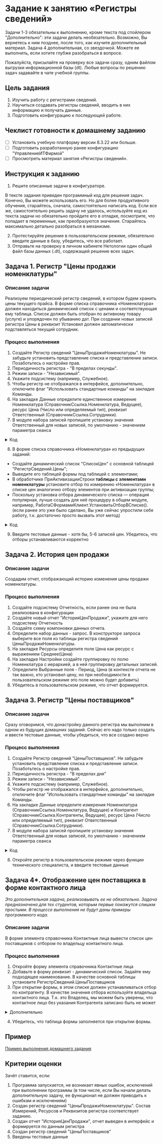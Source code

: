 # Задание к занятию «Регистры сведений»

Задачи 1-3 обязательны к выполнению, кроме текста под спойлером "Дополнительно": эти задачи делать необязательно. Возможно, Вы вернетесь к ним позднее, после того, как изучите дополнительный материал. Задача 4 дополнительная, со звездочкой. Можете ее выполнить, если хотите глубже разобраться в вопросе. 

Пожалуйста, присылайте на проверку все задачи сразу, одним файлом выгрузки информационной базы (dt).
Любые вопросы по решению задач задавайте в чате учебной группы.

## Цель задания

1. Изучить работу с регистрами сведений.
2. Научиться создавать регистры сведений, вводить в них информацию и получать данные.
3. Подготовить конфигурацию к последующей работе.

## Чеклист готовности к домашнему заданию

- [ ] Установить учебную платформу версии 8.3.22 или больше.
- [ ] Подготовить разработанную ранее конфигурацию "УправлениеИТФирмой"
- [ ] Просмотреть материал занятия «Регистры сведений».

## Инструкция к заданию

1. Решите описанные задачи в конфигураторе.

В тексте задания приведен программный код для решения задач. Конечно, Вы можете использовать его. Но для более продуктивного обучения, старайтесь, сначала, самостоятельно написать код. Если все же, самостоятельно решить задачу не удалось, используйте код из текста задачи но обязательно пройдите его в отладке, посмотрите, что попадает в переменные, как преобразуются значения. Старайтесь максимально детально разобраться в механизме.

2. Протестируйте решение в пользовательском режиме, обязательно введите данные в базу, убедитесь, что все работает.
3. Отправьте на проверку в личном кабинете Нетологии один общий файл базы данных (.dt), содержащей решение всех задач.

## Задача 1. Регистр "Цены продажи номенклатуры"

### Описание задачи

Реализуем периодический регистр сведений, в котором будем хранить цены текущего прайса.
В форме списка справочника «Номенклатура» должен находиться динамический список с ценами и соответствующая ему таблица. Список должен быть отобран по активному товару (услуге) и упорядочен по убыванию дат. При создании новых записей регистра Цены в реквизит Установил должен автоматически подставляться текущий сотрудник.

### Процесс выполнения

1. Создайте Регистр сведений "ЦеныПродажиНоменклатуры". Не забудьте установить представление списка и представление записи. Позаботьтесь о настройке прав.
2. Периодичность регистра - "В пределах секунды".
3. Режим записи - "Независимый".
4. Укажите подсистему (например, Служебное).
5. Чтобы регистр не отображался в интерфейсе, дополнительно, отключите флаг "Использовать стандартные команды" на закладке Команды.
6. На закладке Данные определите единственное измерение Номенклатура (СправочникСсылка.Номенклатура, Ведущее), ресурс Цена (Число или определяемый тип), реквизит Ответственный (СправочникСсылка.Сотрудники).
7. В модуле набора записей пропишите установку значения Ответственный для новых записей, по умолчанию - значением параметра сеанса

<details>
  <summary>Код</summary>
  
```bsl
Процедура ОбработкаЗаполнения(ДанныеЗаполнения, СтандартнаяОбработка)

	ТекущийСотрудник = ПараметрыСеанса.ТекущийСотрудник;

	Для Каждого Запись Из ЭтотОбъект Цикл

		Запись.Ответственный = ТекущийСотрудник;

	КонецЦикла; 

КонецПроцедуры
```

</details>

8. В форме списка справочника «Номенклатура» из предыдущих заданий:

- Создайте динамический список "СписокЦен" с основной таблицей "РегистрСведений.Цены";
- Выведите его таблицей формы под таблицей с элементами;
- В обработчике ПриАктивизацииСтроки **таблицы с элементами номенклатуры** установите отбор по измерению «Номенклатура» в списке цен аналогично отбору элементов при активизации группы;
- Поскольку установка отбора динамического списка — операция популярная, лучше создать для неё процедуру в общем модуле, например, РаботаСФормамиКлиент.УстановитьОтборВСписке(). (если ранее это уже было сделано, Вы уже сейчас упростили себе работу, т.к. достаточно просто вызвать этот метод)

<details>
  <summary>Код</summary>

Форма справочника Номенклатура:

```bsl
&НаКлиенте
Процедура СписокПриАктивизацииСтроки(Элемент)

	ПодключитьОбработчикОжидания("УстановитьОтборЦен", 0.1, Истина);

КонецПроцедуры

&НаКлиенте
Процедура УстановитьОтборЦен()

	ПолеНоменклатура = Новый ПолеКомпоновкиДанных("Номенклатура");
	ВыбранноеЗначение = Элементы.Список.ТекущаяСтрока;
	РаботаСФормамиКлиент.УстановитьОтборВСписке(СписокЦен, ПолеНоменклатура, ВыбранноеЗначение);

КонецПроцедуры
```

Общий модуль РаботаСФормамиКлиент:

```bsl
Функция НайтиИлиСоздатьОтборВСписке(Список, Поле) Экспорт

	ЭлементыОтбора = Список.КомпоновщикНастроек.Настройки.Отбор.Элементы;
	НайденныйЭлементОтбора = Неопределено;

	Для Каждого ЭлементОтбора Из ЭлементыОтбора Цикл
		Если ЭлементОтбора.ЛевоеЗначение = Поле Тогда
			НайденныйЭлементОтбора = ЭлементОтбора;
			Прервать;
		КонецЕсли;
	КонецЦикла;

	Если НайденныйЭлементОтбора = Неопределено Тогда
		НайденныйЭлементОтбора = ЭлементыОтбора.Добавить(Тип("ЭлементОтбораКомпоновкиДанных"));
		НайденныйЭлементОтбора.ЛевоеЗначение = Поле;
	КонецЕсли;

	Возврат НайденныйЭлементОтбора;

КонецФункции

Процедура УстановитьОтборВСписке(СписокДляУстановкиОтбора, ПолеОтбора, ЗначениеОтбора) Экспорт

	НайденныйЭлементОтбора = НайтиИлиСоздатьОтборВСписке(СписокДляУстановкиОтбора, ПолеОтбора);
	НайденныйЭлементОтбора.Использование = Истина;
	НайденныйЭлементОтбора.РежимОтображения = РежимОтображенияЭлементаНастройкиКомпоновкиДанных.Недоступный;
	НайденныйЭлементОтбора.ВидСравнения = ВидСравненияКомпоновкиДанных.Равно;
	НайденныйЭлементОтбора.ПравоеЗначение = ЗначениеОтбора;

КонецПроцедуры
```

</details>

9. Введите тестовые данные - хотя бы, 5-6 записей цен. Убедитесь, что отборы устанавливаются корректно

## Задача 2. История цен продажи

### Описание задачи

Создадим отчет, отображающий историю изменения цены продажи номенклатуры.

### Процесс выполнения

1. Создайте подсистему Отчетность, если ранее она не была реализована в конфигурации
2. Создайте новый отчет "ИсторияЦенПродажи", укажите для него подсистему Отчетность
3. Создайте схему компоновки данных отчета.
4. Определите набор данных - запрос. В конструкторе запроса выберите все поля из таблицы регистра сведений ЦеныПродажиНоменклатуры.
5. На закладке Ресурсы определите поле Цена как ресурс с выражением Среднее(Цена)
6. На закладке Настройки создайте группировку по полю Номенклатура с иерархией, а в ней группировку детальных записей.
7. Определите Выбранные поля - Период, Цена (в контексте отчета не так важно, кто установил цену, но при необходимости в пользовательском режиме это поле можно будет добавить)
8. Убедитесь в пользовательском режиме, что отчет формируется.

## Задача 3. Регистр "Цены поставщиков"

### Описание задачи

Сразу оговоримся, что донастройку данного регистра мы выполним в одном из будущих домашних заданий. Сейчас его надо только создать и ввести тестовые данные, чтобы убедиться, что все создано верно

### Процесс выполнения

1. Создайте Регистр сведений "ЦеныПоставщиков". Не забудьте установить представление списка и представление записи. Позаботьтесь о настройке прав.
2. Периодичность регистра - "В пределах дня"
3. Режим записи - "Независимый".
4. Укажите подсистему (например, Служебное).
5. Чтобы регистр не отображался в интерфейсе, дополнительно, отключите флаг "Использовать стандартные команды" на закладке Команды.
6. На закладке Данные определите измерения Номенклатура (СправочникСсылка.Номенклатура, Ведущее) и Контрагент (СправочникСсылка.Контрагенты, Ведущее), ресурс Цена (Число или определяемый тип), реквизит Ответственный (СправочникСсылка.Сотрудники).
7. В модуле набора записей пропишите установку значения Ответственный для новых записей, по умолчанию - значением параметра сеанса

<details>
  <summary>Код</summary>
  
```bsl
Процедура ОбработкаЗаполнения(ДанныеЗаполнения, СтандартнаяОбработка)

	ТекущийСотрудник = ПараметрыСеанса.ТекущийСотрудник;

	Для Каждого Запись Из ЭтотОбъект Цикл

		Запись.Ответственный = ТекущийСотрудник;

	КонецЦикла; 

КонецПроцедуры
```

</details>

8. Откройте регистр в пользовательском режиме через функции технического специалиста, и введите тестовые данные

## Задача 4*. Отображение цен поставщика в форме контактного лица

*Это дополнительная задача, реализовывать ее не обязательно.*
*Задача предназначена для тех студентов, которым первые покажутся слишкм простыми.*
*В процессе выполнения не будут даны примеры программного кода.*

### Описание задачи

В форме элемента справочника Контактные лица вывести список цен поставщиков с отбором по владельцу контактного лица.

### Процесс выполнения

1. Откройте форму элемента справочника Контактные лица
2. Добавьте в форму реквизит - динамический список. Задайте ему подходящее наименование. В качестве основной таблицы установите РегистрСведений.ЦеныПоставщиков
3. При открытии формы, в этом списке должен устанавливаться отбор по контрагенту. В качестве значения отбора используйте владельца контактного лица. Т.к. это Владелец, мы можем быть уверены, что контактное лицо без указания Контрагента записано быть не может

<details>
  <summary>Дополнительно</summary>
  
При изменении контрагента, в списке надо обновить отбор

</details>

4. Убедитесь, что таблица формы заполняется при открытии формы.

## Пример

[Пример выполнения домашнего задания](examples/HW_5_1_example.md)

## Критерии оценки

Зачёт ставится, если:

1. Программа запускается, не возникает явных ошибок, исключений при выполнении программы (в том числе, если Вы начали делать дополнительную задачу, ее функционал не должен приводить к ошибкам и исключениям)
2. Создан регистр сведений "ЦеныПродажиНоменклатуры". Состав Измерений, Ресурсов и Реквизитов регистра соответствует заданию.
3. Создан отчет "ИсторияЦенПродажи", отчет выведен в интерфейс и формируется по данным регистра
4. Создан регистр сведений "ЦеныПоставщиков"
5. Введены тестовые данные

